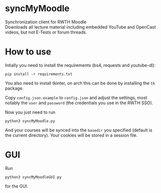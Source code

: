 # syncMyMoodle
Synchronization client for RWTH Moodle  
Downloads all lecture material including embedded YouTube and OpenCast videos, but not E-Tests or forum threads.

# How to use
Intially you need to install the requirements (bs4, requests and youtube-dl):
```
pip install -r requirements.txt
```
You also need to install tkinter, on arch this can be done by installing the ``tk`` package.  
  
Copy ``config.json.example`` to ``config.json`` and adjust the settings, most notably the ``user`` and ``password`` (the credentials you use in the RWTH SSO).  

Now you just need to run
```
python3 syncMyMoodle.py
```

And your courses will be synced into the ``basedir`` you specified (default is the current directory). Your cookies will be stored in a session file.

# GUI
Run 
```
python3 syncMyMoodleGUI.py
```
for the GUI.
